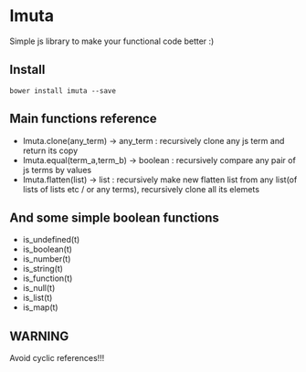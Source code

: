 
Imuta
=====

Simple js library to make your functional code better :)

Install
-------

```
bower install imuta --save
```

Main functions reference
------------------------

- Imuta.clone(any_term) -> any_term : recursively clone any js term and return its copy
- Imuta.equal(term_a,term_b) -> boolean : recursively compare any pair of js terms by values
- Imuta.flatten(list) -> list : recursively make new flatten list from any list(of lists of lists etc / or any terms), recursively clone all its elemets 

And some simple boolean functions
---------------------------------

- is_undefined(t)
- is_boolean(t)
- is_number(t)
- is_string(t)
- is_function(t)
- is_null(t)
- is_list(t)
- is_map(t)

WARNING
-------

Avoid cyclic references!!!